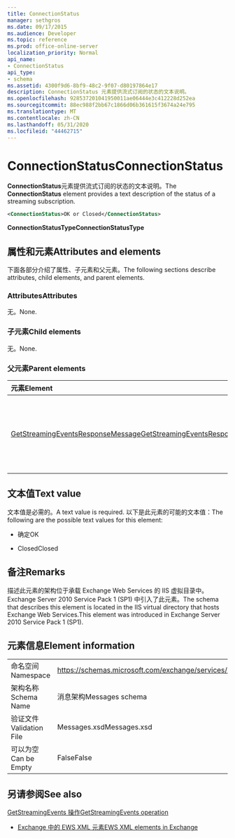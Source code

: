 ```yaml
---
title: ConnectionStatus
manager: sethgros
ms.date: 09/17/2015
ms.audience: Developer
ms.topic: reference
ms.prod: office-online-server
localization_priority: Normal
api_name:
- ConnectionStatus
api_type:
- schema
ms.assetid: 4300f9d6-8bf9-48c2-9f07-d80197864e17
description: ConnectionStatus 元素提供流式订阅的状态的文本说明。
ms.openlocfilehash: 928537201041950011ae06444e3c412228d252ea
ms.sourcegitcommit: 88ec988f2bb67c1866d06b361615f3674a24e795
ms.translationtype: MT
ms.contentlocale: zh-CN
ms.lasthandoff: 05/31/2020
ms.locfileid: "44462715"
---
```

# <a name="connectionstatus"></a><span data-ttu-id="1b7ac-103">ConnectionStatus</span><span class="sxs-lookup"><span data-stu-id="1b7ac-103">ConnectionStatus</span></span>

<span data-ttu-id="1b7ac-104">**ConnectionStatus**元素提供流式订阅的状态的文本说明。</span><span class="sxs-lookup"><span data-stu-id="1b7ac-104">The **ConnectionStatus** element provides a text description of the status of a streaming subscription.</span></span> 
  
```xml
<ConnectionStatus>OK or Closed</ConnectionStatus>
```

 <span data-ttu-id="1b7ac-105">**ConnectionStatusType**</span><span class="sxs-lookup"><span data-stu-id="1b7ac-105">**ConnectionStatusType**</span></span>
## <a name="attributes-and-elements"></a><span data-ttu-id="1b7ac-106">属性和元素</span><span class="sxs-lookup"><span data-stu-id="1b7ac-106">Attributes and elements</span></span>

<span data-ttu-id="1b7ac-107">下面各部分介绍了属性、子元素和父元素。</span><span class="sxs-lookup"><span data-stu-id="1b7ac-107">The following sections describe attributes, child elements, and parent elements.</span></span>
  
### <a name="attributes"></a><span data-ttu-id="1b7ac-108">Attributes</span><span class="sxs-lookup"><span data-stu-id="1b7ac-108">Attributes</span></span>

<span data-ttu-id="1b7ac-109">无。</span><span class="sxs-lookup"><span data-stu-id="1b7ac-109">None.</span></span>
  
### <a name="child-elements"></a><span data-ttu-id="1b7ac-110">子元素</span><span class="sxs-lookup"><span data-stu-id="1b7ac-110">Child elements</span></span>

<span data-ttu-id="1b7ac-111">无。</span><span class="sxs-lookup"><span data-stu-id="1b7ac-111">None.</span></span>
  
### <a name="parent-elements"></a><span data-ttu-id="1b7ac-112">父元素</span><span class="sxs-lookup"><span data-stu-id="1b7ac-112">Parent elements</span></span>

|<span data-ttu-id="1b7ac-113">**元素**</span><span class="sxs-lookup"><span data-stu-id="1b7ac-113">**Element**</span></span>|<span data-ttu-id="1b7ac-114">**说明**</span><span class="sxs-lookup"><span data-stu-id="1b7ac-114">**Description**</span></span>|
|:-----|:-----|
|[<span data-ttu-id="1b7ac-115">GetStreamingEventsResponseMessage</span><span class="sxs-lookup"><span data-stu-id="1b7ac-115">GetStreamingEventsResponseMessage</span></span>](getstreamingeventsresponsemessage.md) <br/> |<span data-ttu-id="1b7ac-116">包含单个[GetStreamingEvents 操作](getstreamingevents-operation.md)请求的状态和结果。</span><span class="sxs-lookup"><span data-stu-id="1b7ac-116">Contains the status and result of a single [GetStreamingEvents operation](getstreamingevents-operation.md) request.</span></span>  <br/> |
   
## <a name="text-value"></a><span data-ttu-id="1b7ac-117">文本值</span><span class="sxs-lookup"><span data-stu-id="1b7ac-117">Text value</span></span>

<span data-ttu-id="1b7ac-118">文本值是必需的。</span><span class="sxs-lookup"><span data-stu-id="1b7ac-118">A text value is required.</span></span> <span data-ttu-id="1b7ac-119">以下是此元素的可能的文本值：</span><span class="sxs-lookup"><span data-stu-id="1b7ac-119">The following are the possible text values for this element:</span></span>
  
- <span data-ttu-id="1b7ac-120">确定</span><span class="sxs-lookup"><span data-stu-id="1b7ac-120">OK</span></span>
    
- <span data-ttu-id="1b7ac-121">Closed</span><span class="sxs-lookup"><span data-stu-id="1b7ac-121">Closed</span></span>
    
## <a name="remarks"></a><span data-ttu-id="1b7ac-122">备注</span><span class="sxs-lookup"><span data-stu-id="1b7ac-122">Remarks</span></span>

<span data-ttu-id="1b7ac-123">描述此元素的架构位于承载 Exchange Web Services 的 IIS 虚拟目录中。Exchange Server 2010 Service Pack 1 (SP1) 中引入了此元素。</span><span class="sxs-lookup"><span data-stu-id="1b7ac-123">The schema that describes this element is located in the IIS virtual directory that hosts Exchange Web Services.This element was introduced in Exchange Server 2010 Service Pack 1 (SP1).</span></span>
  
## <a name="element-information"></a><span data-ttu-id="1b7ac-124">元素信息</span><span class="sxs-lookup"><span data-stu-id="1b7ac-124">Element information</span></span>

|||
|:-----|:-----|
|<span data-ttu-id="1b7ac-125">命名空间</span><span class="sxs-lookup"><span data-stu-id="1b7ac-125">Namespace</span></span>  <br/> |https://schemas.microsoft.com/exchange/services/2006/messages  <br/> |
|<span data-ttu-id="1b7ac-126">架构名称</span><span class="sxs-lookup"><span data-stu-id="1b7ac-126">Schema Name</span></span>  <br/> |<span data-ttu-id="1b7ac-127">消息架构</span><span class="sxs-lookup"><span data-stu-id="1b7ac-127">Messages schema</span></span>  <br/> |
|<span data-ttu-id="1b7ac-128">验证文件</span><span class="sxs-lookup"><span data-stu-id="1b7ac-128">Validation File</span></span>  <br/> |<span data-ttu-id="1b7ac-129">Messages.xsd</span><span class="sxs-lookup"><span data-stu-id="1b7ac-129">Messages.xsd</span></span>  <br/> |
|<span data-ttu-id="1b7ac-130">可以为空</span><span class="sxs-lookup"><span data-stu-id="1b7ac-130">Can be Empty</span></span>  <br/> |<span data-ttu-id="1b7ac-131">False</span><span class="sxs-lookup"><span data-stu-id="1b7ac-131">False</span></span>  <br/> |
   
## <a name="see-also"></a><span data-ttu-id="1b7ac-132">另请参阅</span><span class="sxs-lookup"><span data-stu-id="1b7ac-132">See also</span></span>



[<span data-ttu-id="1b7ac-133">GetStreamingEvents 操作</span><span class="sxs-lookup"><span data-stu-id="1b7ac-133">GetStreamingEvents operation</span></span>](getstreamingevents-operation.md)


- [<span data-ttu-id="1b7ac-134">Exchange 中的 EWS XML 元素</span><span class="sxs-lookup"><span data-stu-id="1b7ac-134">EWS XML elements in Exchange</span></span>](ews-xml-elements-in-exchange.md)

